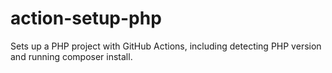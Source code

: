 # action-setup-php
Sets up a PHP project with GitHub Actions, including detecting PHP version and running composer install.

